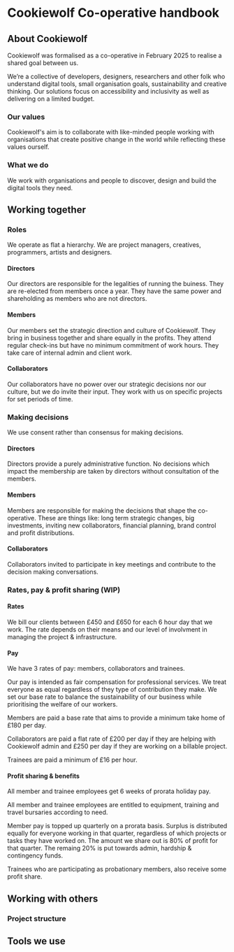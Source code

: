 # Cookiewolf Co-operative handbook

## About Cookiewolf

Cookiewolf was formalised as a co-operative in February 2025 to realise a shared goal between us.

We’re a collective of developers, designers, researchers and other folk who understand digital tools, small organisation goals, sustainability and creative thinking. Our solutions focus on accessibility and inclusivity as well as delivering on a limited budget.

### Our values

Cookiewolf's aim is to collaborate with like-minded people working with organisations that create positive change in the world while reflecting these values ourself.

### What we do

We work with organisations and people to discover, design and build the digital tools they need.

## Working together

### Roles

We operate as flat a hierarchy. We are project managers, creatives, programmers, artists and designers.

#### Directors

Our directors are responsible for the legalities of running the buiness. They are re-elected from members once a year. They have the same power and shareholding as members who are not directors.

#### Members

Our members set the strategic direction and culture of Cookiewolf. They bring in business together and share equally in the profits. They attend regular check-ins but have no minimum commitment of work hours. They take care of internal admin and client work.

#### Collaborators

Our collaborators have no power over our strategic decisions nor our culture, but we do invite their input. They work with us on specific projects for set periods of time.

### Making decisions

We use consent rather than consensus for making decisions.

#### Directors

Directors provide a purely administrative function. No decisions which impact the membership are taken by directors without consultation of the members.

#### Members

Members are responsible for making the decisions that shape the co-operative. These are things like: long term strategic changes, big investments, inviting new collaborators, financial planning, brand control and profit distributions.

#### Collaborators

Collaborators invited to participate in key meetings and contribute to the decision making conversations.

### Rates, pay & profit sharing (WIP)

#### Rates

We bill our clients between £450 and £650 for each 6 hour day that we work. The rate depends on their means and our level of involvment in managing the project & infrastructure.

#### Pay

We have 3 rates of pay: members, collaborators and trainees.

Our pay is intended as fair compensation for professional services. We treat everyone as equal regardless of they type of contribution they make. We set our base rate to balance the sustainability of our business while prioritising the welfare of our workers.

Members are paid a base rate that aims to provide a minimum take home of £180 per day.

Collaborators are paid a flat rate of £200 per day if they are helping with Cookiewolf admin and £250 per day if they are working on a billable project.

Trainees are paid a minimum of £16 per hour.

#### Profit sharing & benefits

All member and trainee employees get 6 weeks of prorata holiday pay.

All member and trainee employees are entitled to equipment, training and travel bursaries according to need.

 Member pay is topped up quarterly on a prorata basis. Surplus is distributed equally for everyone working in that quarter, regardless of which projects or tasks they have worked on. The amount we share out is 80% of profit for that quarter. The remaing 20% is put towards admin, hardship & contingency funds.

Trainees who are participating as probationary members, also receive some profit share.

## Working with others

### Project structure

## Tools we use
